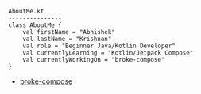 ```
AboutMe.kt
---------------
class AboutMe {
    val firstName = "Abhishek"
    val lastName = "Krishnan"
    val role = "Beginner Java/Kotlin Developer"
    val currentlyLearning = "Kotlin/Jetpack Compose"
    val currentlyWorkingOn = "broke-compose"
}
```
- [broke-compose](https://github.com/DeFerence3/broke-compose)
<!--
My name is Abhishek..

Here are some ideas to get you started:

- 🔭 I’m currently working on ...
- 🌱 I’m currently learning ...
- 👯 I’m looking to collaborate on ...
- 🤔 I’m looking for help with ...
- 💬 Ask me about ...
- 📫 How to reach me: ...
- 😄 Pronouns: ...
- ⚡ Fun fact: ...
-->
